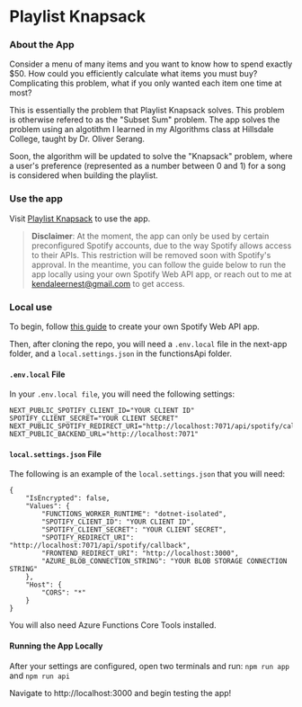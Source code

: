 # Playlist Knapsack

### About the App
Consider a menu of many items and you want to know how to spend exactly $50. How could you efficiently calculate what items you must buy? Complicating this problem, what if you only wanted each item one time at most?

This is essentially the problem that Playlist Knapsack solves. This problem is otherwise refered to as the "Subset Sum" problem. The app solves the problem using an algotithm I learned in my Algorithms class at Hillsdale College, taught by Dr. Oliver Serang.

Soon, the algorithm will be updated to solve the "Knapsack" problem, where a user's preference (represented as a number between 0 and 1) for a song is considered when building the playlist.

### Use the app

Visit [Playlist Knapsack](https://www.playlist-knapsack.vercel.app) to use the app.
> **Disclaimer**: At the moment, the app can only be used by certain preconfigured Spotify accounts, due to the way Spotify allows access to their APIs. This restriction will be removed soon with Spotify's approval. In the meantime, you can follow the guide below to run the app locally using your own Spotify Web API app, or reach out to me at [kendaleernest@gmail.com](mailto:kendaleernest@gmail.com) to get access.

### Local use
To begin, follow [this guide](https://developer.spotify.com/documentation/web-api) to create your own Spotify Web API app.

Then, after cloning the repo, you will need a `.env.local` file in the next-app folder, and a `local.settings.json` in the functionsApi folder. 

#### `.env.local` File

In your `.env.local file`, you will need the following settings:
```env
NEXT_PUBLIC_SPOTIFY_CLIENT_ID="YOUR CLIENT ID"
SPOTIFY_CLIENT_SECRET="YOUR CLIENT SECRET"
NEXT_PUBLIC_SPOTIFY_REDIRECT_URI="http://localhost:7071/api/spotify/callback"
NEXT_PUBLIC_BACKEND_URL="http://localhost:7071"
```

#### `local.settings.json` File

The following is an example of the `local.settings.json` that you will need:
```local
{
    "IsEncrypted": false,
    "Values": {
        "FUNCTIONS_WORKER_RUNTIME": "dotnet-isolated",
        "SPOTIFY_CLIENT_ID": "YOUR CLIENT ID",
        "SPOTIFY_CLIENT_SECRET": "YOUR CLIENT SECRET",
        "SPOTIFY_REDIRECT_URI": "http://localhost:7071/api/spotify/callback",
        "FRONTEND_REDIRECT_URI": "http://localhost:3000",
        "AZURE_BLOB_CONNECTION_STRING": "YOUR BLOB STORAGE CONNECTION STRING"
    },
    "Host": {
        "CORS": "*"
    }
}
```

You will also need Azure Functions Core Tools installed.

#### Running the App Locally

After your settings are configured, open two terminals and run:
    `npm run app`
    and
    `npm run api`

Navigate to http://localhost:3000 and begin testing the app!
